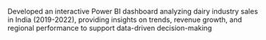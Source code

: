 Developed an interactive Power BI dashboard analyzing dairy industry sales in India (2019-2022), providing insights on trends, revenue growth, and regional performance to support data-driven decision-making
